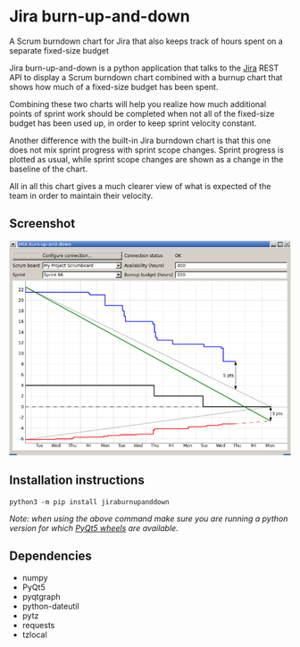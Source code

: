 # Jira burn-up-and-down
A Scrum burndown chart for Jira that also keeps track of hours spent on a separate fixed-size budget

Jira burn-up-and-down is a python application that talks to the 
[Jira](https://www.atlassian.com/software/jira) REST API to display a Scrum burndown chart
combined with a burnup chart that shows how much of a fixed-size budget has been spent.

Combining these two charts will help you realize how much additional points of sprint work
should be completed when not all of the fixed-size budget has been used up, in order to keep
sprint velocity constant.

Another difference with the built-in Jira burndown chart is that this one does not mix sprint
progress with sprint scope changes. Sprint progress is plotted as usual, while sprint scope
changes are shown as a change in the baseline of the chart. 

All in all this chart gives a much clearer view of what is expected of the team in order to
maintain their velocity.

## Screenshot

![A screenshot of JIRA burn-up-and-down](/docs/images/screenshot.png?raw=true)

## Installation instructions

    python3 -m pip install jiraburnupanddown

*Note: when using the above command make sure you are running a python version
for which [PyQt5 wheels](https://pypi.python.org/pypi/PyQt5) are available.*

## Dependencies

* numpy
* PyQt5
* pyqtgraph
* python-dateutil
* pytz
* requests
* tzlocal


